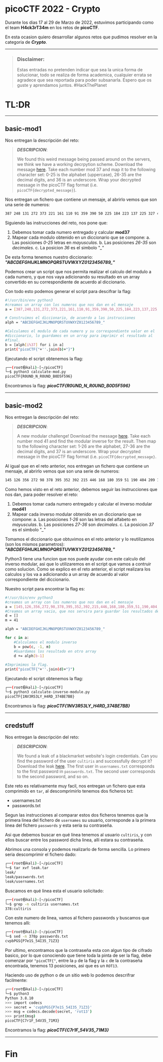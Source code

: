 # picoCTF 2022 - Crypto


Durante los dias 17 al 29 de Marzo de 2022, estuvimos participando como el team **H4ck3rT34m** en los retos de **picoCTF**.

En esta ocasion quiero desarrollar algunos retos que pudimos resolver en la categoria de ***Crypto***.

---
>### Disclaimer: 
>Estas entradas no pretenden indicar que sea la unica forma de solucionar, todo se realiza de forma academica, cualquier errata se agradece que sea reportada para poder subsanarla.
>Espero que os guste y aprendamos juntos. #HackThePlanet
 

# TL:DR

---
## **basic-mod1**

Nos entregan la descripción del reto:

> ***DESCRIPCION***:
> 
>We found this weird message being passed around on the servers, we think we have a working decrpytion scheme. 
>Download the message [here](https://artifacts.picoctf.net/c/399/message.txt). 
>Take each number mod 37 and map it to the following character set: 0-25 is the alphabet (uppercase), 26-35 are the decimal digits, and 36 is an underscore. 
>Wrap your decrypted message in the picoCTF flag format (i.e. `picoCTF{decrypted_message}`).
>

Nos entregan un fichero que contiene un mensaje, al abrirlo vemos que son una serie de numeros:
```bash
387 248 131 272 373 221 161 110 91 359 390 50 225 184 223 137 225 327 42 179 220 365
```
Siguiendo las instrucciones del reto, nos pone que:

 1. Debemos tomar cada numero entregado y calcular **mod37**
 2. Mapear cada modulo obtenido en un diccionario que se compone:
	 a. Las posiciones *0-25* letras en *mayusculas*.
	 b. Las posiciones *26-35* son *decimales*.
	 c. La posicion *36* es el simbolo "*_*"

De esta forma tenemos nuestro diccionario:
***"ABCDEFGHIJKLMNOPQRSTUVWXYZ0123456789_"***

Podemos crear un script que nos permita realizar el calculo del modulo a cada numero, y que nos vaya adicionando su resultado en un array convertido en su correspondiente de acuerdo al diccionario.

Con todo esto podemos generar el script para descifrar la flag:

```bash
#!/usr/bin/env python3
#creamos un array con los numeros que nos dan en el mensaje
a = [387,248,131,272,373,221,161,110,91,359,390,50,225,184,223,137,225,327,42,179,220,365]

# Construimos el diccionario, de acuerdo a las instrucciones
alph = "ABCDEFGHIJKLMNOPQRSTUVWXYZ0123456789_"

#Calculamos el modulo de cada numero y su correspondiente valor en el
#diccionario, lo guardamos en un array para imprimir el resultado al 
#final.
b = [alph[i%37] for i in a]
print("picoCTF{"+''.join(b)+"}")
```
Ejecutando el script obtenemos la flag:

```bash
┌──(root㉿kali)-[~/picoCTF]
└─$ python3 calculate-mod.py          
picoCTF{R0UND_N_R0UND_B0D5F596}
```
Encontramos la flag:
***picoCTF{R0UND_N_R0UND_B0D5F596}***

---

## **basic-mod2**

Nos entregan la descripción del reto:

> ***DESCRIPCION***:
> 
>A new modular challenge! 
>Download the message [here](https://artifacts.picoctf.net/c/505/message.txt). 
>Take each number mod 41 and find the modular inverse for the result. Then map to the following character set: 1-26 are the alphabet, 27-36 are the decimal digits, and 37 is an underscore. 
>Wrap your decrypted message in the picoCTF flag format (i.e. `picoCTF{decrypted_message}`.
>
Al igual que en el reto anterior, nos entregan un fichero que contiene un mensaje, al abrirlo vemos que son una serie de numeros:
```bash
145 126 356 272 98 378 395 352 392 215 446 168 180 359 51 190 404 209 185 115 363 431 103
```
Como hemos visto en el reto anterior, debemos seguir las instrucciones que nos dan, para poder resolver el reto:

 1. Debemos tomar cada numero entregado y calcular el inverso modular **mod41**
 2. Mapear cada inverso modular obtenido en un diccionario que se compone:
	 a. Las posiciones *1-26* son las letras del alfabeto en *mayusculas*.
	 b. Las posiciones *27-36* son *decimales*.
	 c. La posicion *37* es el simbolo "*_*"

Tomamos el diccionario que obtuvimos en el reto anterior y lo reutilizamos (son los mismos parametros):
***"ABCDEFGHIJKLMNOPQRSTUVWXYZ0123456789_"***

Python3 tiene una funcion que nos puede ayudar con este calculo del inverso modular, asi que lo utilizaremos en el script que vamos a contruir como solucion.  Como se explico en el reto anterior, el script realizara los calculos y los va a adicionando a un array de acuerdo al valor correspondiente del diccionario.

Nuestro script para encontrar la flag es:

```bash
#!/usr/bin/env python3
#creamos un array con los numeros que nos dan en el mensaje
a = [145,126,356,272,98,378,395,352,392,215,446,168,180,359,51,190,404,209,185,115,363,431,103]
#Creamos un array vacio, que nos servira para guardar los resultados de la flag.
d = []
m = 41

alph = "ABCDEFGHIJKLMNOPQRSTUVWXYZ0123456789_"

for c in a:
	#Calculamos el modulo inverso
    b = pow(c, -1, m)
    #Guardamos los resultado en otro array
    d += alph[b-1]
    
#Imprimimos la flag.
print("picoCTF{"+''.join(d)+"}")
```
Ejecutando el script obtenemos la flag:

```bash
┌──(root㉿kali)-[~/picoCTF]
└─$ python3 calculate-inverse-module.py          
picoCTF{1NV3R53LY_H4RD_374BE7BB}
```
Encontramos la flag:
***picoCTF{1NV3R53LY_H4RD_374BE7BB}***

---
## **credstuff**

Nos entregan la descripción del reto:

> ***DESCRIPCION***:
> 
>We found a leak of a blackmarket website's login credentials. Can you find the password of the user `cultiris` and successfully decrypt it? 
>Download the leak [here](https://artifacts.picoctf.net/c/534/leak.tar). 
>The first user in `usernames.txt` corresponds to the first password in `passwords.txt`. The second user corresponds to the second password, and so on.
>
Este reto es relativamente muy facil, nos entregan un fichero que esta comprimido en `tar`,  al descomprimirlo tenemos dos ficheros txt:

 - usernames.txt
 - passwords.txt

Segun las instrucciones al comparar estos dos ficheros tenemos que la primera linea del fichero de `usernames` su usuario, corresponde a la primera linea del fichero `passwords` y esta seria su contraseña.

Asi que debemos buscar en qué línea tenemos al usuario `cultiris`, y con ellos buscar entre los password dicha linea, alli estara su contraseña.

Abrimos una consola y podemos realizarlo de forma sencilla.  Lo primero seria descomprimir el fichero dado:

```bash
┌──(root㉿kali)-[~/picoCTF]
└─$ tar xvf leak.tar          
leak/
leak/passwords.txt
leak/usernames.txt
```
Buscamos en qué linea esta el usuario solicitado:
```bash
┌──(root㉿kali)-[~/picoCTF]
└─$ grep -n cultiris usernames.txt
378:cultiris
```
Con este numero de linea, vamos al fichero passwords y buscamos que tenemos alli:
```bash
┌──(root㉿kali)-[~/picoCTF]
└─$ sed -n 378p passwords.txt
cvpbPGS{P7e1S_54I35_71Z3}
```
Por ultimo, encontramos que la contraseña esta con algun tipo de cifrado basico, por lo que conociendo que tiene toda la pinta de ser la flag, debe comenzar por `"picoCTF{"`, entre la `p` de la flag y la `c` de la contraseña encontrada, tenemos 13 posiciones, asi que es un `ROT13`.

Haciendo uso de python o de un sitio web lo podemos descrifrar facilmente:
```bash
┌──(root㉿kali)-[~/picoCTF]
└─$ python3
Python 3.8.10
>>> import codecs
>>> secret = 'cvpbPGS{P7e1S_54I35_71Z3}'
>>> msg = codecs.decode(secret, 'rot13')
>>> print(msg)
picoCTF{C7r1F_54V35_71M3}
```
Encontramos la flag:
***picoCTF{C7r1F_54V35_71M3}***

----------
# Fin